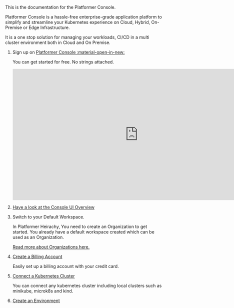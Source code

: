 
This is the documentation for the Platformer Console.

Platformer Console is a hassle-free enterprise-grade application platform to simplify and streamline your Kubernetes experience on Cloud, Hybrid, On-Premise or Edge Infrastructure. 

It is a one stop solution for managing your workloads, CI/CD in a multi cluster environment both in Cloud and On Premise.



1. Sign up on <a href="https://beta.console.platformer.com/" target="_"> Platformer Console :material-open-in-new:</a>

    You can get started for free. No strings attached.

    <iframe width="800" height="420" src="https://www.youtube.com/embed/fwRU_pt8YD0" frameborder="0" allow="accelerometer; autoplay; clipboard-write; encrypted-media; gyroscope; picture-in-picture" allowfullscreen></iframe>

2. [Have a look at the Console UI Overview](/user-guides/)

2. Switch to your Default Workspace.

    In Platformer Heirachy, You need to create an Organization to get started. You already have a default workspace created which can be used as an Organization.
    
    [Read more about Organizations here.](/user-guides/administration/02-organizations)

3. [Create a Billing Account](/user-guides/administration/03-billing-accounts)
    
    Easily set up a billing account with your credit card.

4. [Connect a Kubernetes Cluster](/user-guides/clusters/03-connecting-clusters)
   
    You can connect any kubernetes cluster including local clusters such as minikube, microk8s and kind.

5. [Create an Environment](/user-guides/environments/01-creating-environments)

